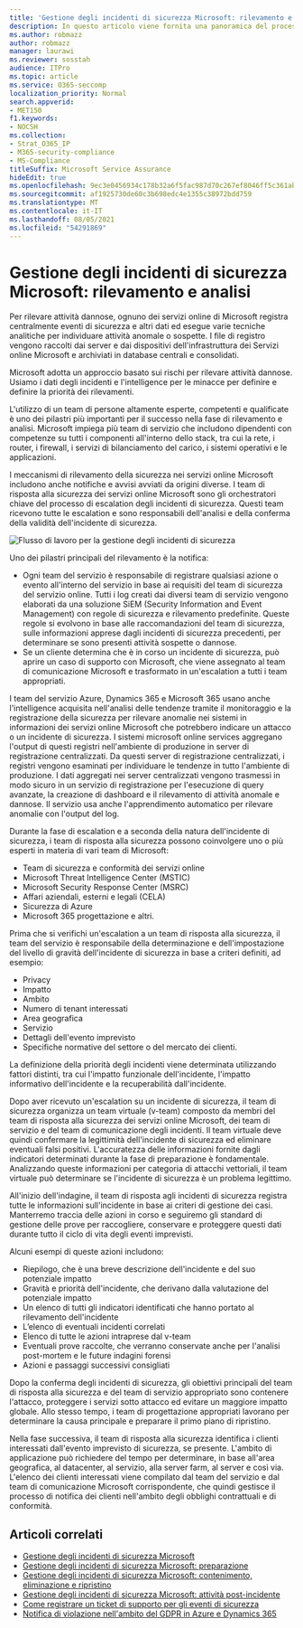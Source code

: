 ```yaml
---
title: 'Gestione degli incidenti di sicurezza Microsoft: rilevamento e analisi'
description: In questo articolo viene fornita una panoramica del processo di rilevamento e analisi della gestione degli incidenti di sicurezza nei servizi online Microsoft.
ms.author: robmazz
author: robmazz
manager: laurawi
ms.reviewer: sosstah
audience: ITPro
ms.topic: article
ms.service: O365-seccomp
localization_priority: Normal
search.appverid:
- MET150
f1.keywords:
- NOCSH
ms.collection:
- Strat_O365_IP
- M365-security-compliance
- MS-Compliance
titleSuffix: Microsoft Service Assurance
hideEdit: true
ms.openlocfilehash: 9ec3e0456934c178b32a6f5fac987d70c267ef8046ff5c361abce914a2cea90a
ms.sourcegitcommit: af1925730de60c3b698edc4e1355c38972bdd759
ms.translationtype: MT
ms.contentlocale: it-IT
ms.lasthandoff: 08/05/2021
ms.locfileid: "54291869"
---
```

# <a name="microsoft-security-incident-management-detection-and-analysis"></a>Gestione degli incidenti di sicurezza Microsoft: rilevamento e analisi

Per rilevare attività dannose, ognuno dei servizi online di Microsoft registra centralmente eventi di sicurezza e altri dati ed esegue varie tecniche analitiche per individuare attività anomale o sospette. I file di registro vengono raccolti dai server e dai dispositivi dell'infrastruttura dei Servizi online Microsoft e archiviati in database centrali e consolidati.

Microsoft adotta un approccio basato sui rischi per rilevare attività dannose. Usiamo i dati degli incidenti e l'intelligence per le minacce per definire e definire la priorità dei rilevamenti.

L'utilizzo di un team di persone altamente esperte, competenti e qualificate è uno dei pilastri più importanti per il successo nella fase di rilevamento e analisi. Microsoft impiega più team di servizio che includono dipendenti con competenze su tutti i componenti all'interno dello stack, tra cui la rete, i router, i firewall, i servizi di bilanciamento del carico, i sistemi operativi e le applicazioni.

I meccanismi di rilevamento della sicurezza nei servizi online Microsoft includono anche notifiche e avvisi avviati da origini diverse. I team di risposta alla sicurezza dei servizi online Microsoft sono gli orchestratori chiave del processo di escalation degli incidenti di sicurezza. Questi team ricevono tutte le escalation e sono responsabili dell'analisi e della conferma della validità dell'incidente di sicurezza.

![Flusso di lavoro per la gestione degli incidenti di sicurezza](../media/assurance-sim-workflow.png)

Uno dei pilastri principali del rilevamento è la notifica:

- Ogni team del servizio è responsabile di registrare qualsiasi azione o evento all'interno del servizio in base ai requisiti del team di sicurezza del servizio online. Tutti i log creati dai diversi team di servizio vengono elaborati da una soluzione SiEM (Security Information and Event Management) con regole di sicurezza e rilevamento predefinite. Queste regole si evolvono in base alle raccomandazioni del team di sicurezza, sulle informazioni apprese dagli incidenti di sicurezza precedenti, per determinare se sono presenti attività sospette o dannose.
- Se un cliente determina che è in corso un incidente di sicurezza, può aprire un caso di supporto con Microsoft, che viene assegnato al team di comunicazione Microsoft e trasformato in un'escalation a tutti i team appropriati.

I team del servizio Azure, Dynamics 365 e Microsoft 365 usano anche l'intelligence acquisita nell'analisi delle tendenze tramite il monitoraggio e la registrazione della sicurezza per rilevare anomalie nei sistemi in informazioni dei servizi online Microsoft che potrebbero indicare un attacco o un incidente di sicurezza. I sistemi microsoft online services aggregano l'output di questi registri nell'ambiente di produzione in server di registrazione centralizzati. Da questi server di registrazione centralizzati, i registri vengono esaminati per individuare le tendenze in tutto l'ambiente di produzione. I dati aggregati nei server centralizzati vengono trasmessi in modo sicuro in un servizio di registrazione per l'esecuzione di query avanzate, la creazione di dashboard e il rilevamento di attività anomale e dannose. Il servizio usa anche l'apprendimento automatico per rilevare anomalie con l'output del log.

Durante la fase di escalation e a seconda della natura dell'incidente di sicurezza, i team di risposta alla sicurezza possono coinvolgere uno o più esperti in materia di vari team di Microsoft:

- Team di sicurezza e conformità dei servizi online
- Microsoft Threat Intelligence Center (MSTIC)
- Microsoft Security Response Center (MSRC)
- Affari aziendali, esterni e legali (CELA)
- Sicurezza di Azure
- Microsoft 365 progettazione e altri.

Prima che si verifichi un'escalation a un team di risposta alla sicurezza, il team del servizio è responsabile della determinazione e dell'impostazione del livello di gravità dell'incidente di sicurezza in base a criteri definiti, ad esempio:

- Privacy
- Impatto
- Ambito
- Numero di tenant interessati
- Area geografica
- Servizio
- Dettagli dell'evento imprevisto
- Specifiche normative del settore o del mercato dei clienti.

La definizione della priorità degli incidenti viene determinata utilizzando fattori distinti, tra cui l'impatto funzionale dell'incidente, l'impatto informativo dell'incidente e la recuperabilità dall'incidente.

Dopo aver ricevuto un'escalation su un incidente di sicurezza, il team di sicurezza organizza un team virtuale (v-team) composto da membri del team di risposta alla sicurezza dei servizi online Microsoft, dei team di servizio e del team di comunicazione degli incidenti. Il team virtuale deve quindi confermare la legittimità dell'incidente di sicurezza ed eliminare eventuali falsi positivi. L'accuratezza delle informazioni fornite dagli indicatori determinati durante la fase di preparazione è fondamentale. Analizzando queste informazioni per categoria di attacchi vettoriali, il team virtuale può determinare se l'incidente di sicurezza è un problema legittimo.

All'inizio dell'indagine, il team di risposta agli incidenti di sicurezza registra tutte le informazioni sull'incidente in base ai criteri di gestione dei casi. Manterremo traccia delle azioni in corso e seguiremo gli standard di gestione delle prove per raccogliere, conservare e proteggere questi dati durante tutto il ciclo di vita degli eventi imprevisti.

Alcuni esempi di queste azioni includono:

- Riepilogo, che è una breve descrizione dell'incidente e del suo potenziale impatto
- Gravità e priorità dell'incidente, che derivano dalla valutazione del potenziale impatto
- Un elenco di tutti gli indicatori identificati che hanno portato al rilevamento dell'incidente
- L’elenco di eventuali incidenti correlati
- Elenco di tutte le azioni intraprese dal v-team
- Eventuali prove raccolte, che verranno conservate anche per l'analisi post-mortem e le future indagini forensi
- Azioni e passaggi successivi consigliati

Dopo la conferma degli incidenti di sicurezza, gli obiettivi principali del team di risposta alla sicurezza e del team di servizio appropriato sono contenere l'attacco, proteggere i servizi sotto attacco ed evitare un maggiore impatto globale. Allo stesso tempo, i team di progettazione appropriati lavorano per determinare la causa principale e preparare il primo piano di ripristino.

Nella fase successiva, il team di risposta alla sicurezza identifica i clienti interessati dall'evento imprevisto di sicurezza, se presente. L'ambito di applicazione può richiedere del tempo per determinare, in base all'area geografica, al datacenter, al servizio, alla server farm, al server e così via. L'elenco dei clienti interessati viene compilato dal team del servizio e dal team di comunicazione Microsoft corrispondente, che quindi gestisce il processo di notifica dei clienti nell'ambito degli obblighi contrattuali e di conformità.

## <a name="related-articles"></a>Articoli correlati

- [Gestione degli incidenti di sicurezza Microsoft](assurance-security-incident-management.md)
- [Gestione degli incidenti di sicurezza Microsoft: preparazione](assurance-sim-preparation.md)
- [Gestione degli incidenti di sicurezza Microsoft: contenimento, eliminazione e ripristino](assurance-sim-containment-eradication-recovery.md)
- [Gestione degli incidenti di sicurezza Microsoft: attività post-incidente](assurance-sim-post-incident-activity.md)
- [Come registrare un ticket di supporto per gli eventi di sicurezza](/azure/security/fundamentals/event-support-ticket)
- [Notifica di violazione nell'ambito del GDPR in Azure e Dynamics 365](/compliance/regulatory/gdpr-breach-azure-dynamics)
